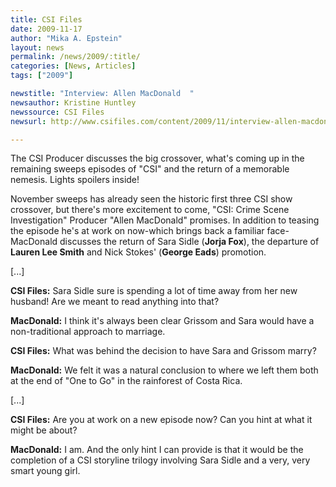```yaml
---
title: CSI Files
date: 2009-11-17
author: "Mika A. Epstein"
layout: news
permalink: /news/2009/:title/
categories: [News, Articles]
tags: ["2009"]

newstitle: "Interview: Allen MacDonald  "
newsauthor: Kristine Huntley
newssource: CSI Files
newsurl: http://www.csifiles.com/content/2009/11/interview-allen-macdonald/

---
```


The CSI Producer discusses the big crossover, what's coming up in the remaining sweeps episodes of "CSI" and the return of a memorable nemesis. Lights spoilers inside!

November sweeps has already seen the historic first three CSI show crossover, but there's more excitement to come, "CSI: Crime Scene Investigation" Producer "Allen MacDonald" promises. In addition to teasing the episode he's at work on now-which brings back a familiar face-MacDonald discusses the return of Sara Sidle (**Jorja Fox**), the departure of **Lauren Lee Smith** and Nick Stokes' (**George Eads**) promotion.

[...]

**CSI Files:** Sara Sidle sure is spending a lot of time away from her new husband! Are we meant to read anything into that?

**MacDonald:** I think it's always been clear Grissom and Sara would have a non-traditional approach to marriage.

**CSI Files:** What was behind the decision to have Sara and Grissom marry?

**MacDonald:** We felt it was a natural conclusion to where we left them both at the end of "One to Go" in the rainforest of Costa Rica.

[...]

**CSI Files:** Are you at work on a new episode now? Can you hint at what it might be about?

**MacDonald:** I am. And the only hint I can provide is that it would be the completion of a CSI storyline trilogy involving Sara Sidle and a very, very smart young girl.
